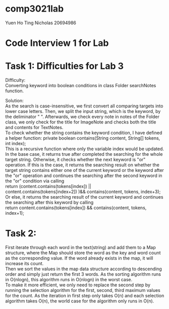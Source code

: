 # comp3021lab

Yuen Ho Ting Nicholas 20694986

# Code Interview 1 for Lab  

# Task 1: Difficulties for Lab 3
    
Difficulty:  
Converting keyword into boolean conditions in class Folder searchNotes function.

Solution:  
As the search is case-insensitive, we first convert all comparing targets into lower case letters.
Then, we split the input string, which is the keyword, by the deliminator " ". 
Afterwards, we check every note in notes of the Folder class, we only check for the title for ImageNote 
and checks both the title and contents for TextNotes.  
To check whether the string contains the keyword condition, I have defined a helper function:
private boolean contains(String content, String[] tokens, int index);  
This is a recursive function where only the variable index would be updated.
In the base case, it returns true after completed the searching for the whole target string.
Otherwise, it checks whether the next keyword is "or" operation.
If this is the case, it returns the searching result on whether the target string 
contains either one of the current keyword or the keyword after the "or" operation 
and continues the searching after the second keyword in the "or" condition via calling  
return (content.contains(tokens[index]) || content.contains(tokens[index+2]) )&& contains(content, tokens, index+3);
Or else, it returns the searching result of the current keyword and continues the searching after this keyword by calling    
return content.contains(tokens[index]) && contains(content, tokens, index+1);

# Task 2:

First iterate through each word in the text(string) and add them to a Map structure, 
where the Map should store the word as the key and word count as the corresponding value.
If the word already exists in the map, it will increase its count.  
Then we sort the values in the map data structure according to descending order 
and simply just return the first 3 words. 
As the sorting algorithm runs in O(nlogn), this algorithm runs in O(nlogn) in the worst case.  
To make it more efficient, we only need to replace the second step by running 
the selection algorithm for the first, second, third maximum values for the count.
As the iteration in first step only takes O(n) and each selection algorithm takes O(n), 
the world case for the algorithm only runs in O(n).